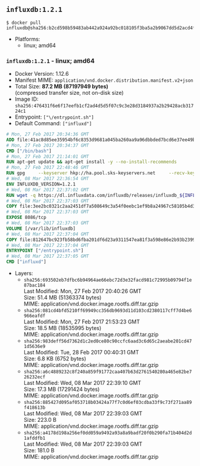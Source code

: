 ## `influxdb:1.2.1`

```console
$ docker pull influxdb@sha256:b2cd598b59483ab442a924a92bc018105f3ba5a2b9067dd5d2acd4f576afc772
```

-	Platforms:
	-	linux; amd64

### `influxdb:1.2.1` - linux; amd64

-	Docker Version: 1.12.6
-	Manifest MIME: `application/vnd.docker.distribution.manifest.v2+json`
-	Total Size: **87.2 MB (87197949 bytes)**  
	(compressed transfer size, not on-disk size)
-	Image ID: `sha256:476431f6e6f17eefb1cf2ad4d5d5f07c9c3e28d3184937a2b29428acb31724c1`
-	Entrypoint: `["\/entrypoint.sh"]`
-	Default Command: `["influxd"]`

```dockerfile
# Mon, 27 Feb 2017 20:34:36 GMT
ADD file:41ac8d85ee35954bf6c8353d9681a045ba260aa9a96dbbded7bcd6e37ee49bea in / 
# Mon, 27 Feb 2017 20:34:37 GMT
CMD ["/bin/bash"]
# Mon, 27 Feb 2017 21:14:01 GMT
RUN apt-get update && apt-get install -y --no-install-recommends 		ca-certificates 		curl 		wget 	&& rm -rf /var/lib/apt/lists/*
# Mon, 27 Feb 2017 22:48:46 GMT
RUN gpg     --keyserver hkp://ha.pool.sks-keyservers.net     --recv-keys 05CE15085FC09D18E99EFB22684A14CF2582E0C5
# Wed, 08 Mar 2017 22:36:54 GMT
ENV INFLUXDB_VERSION=1.2.1
# Wed, 08 Mar 2017 22:37:02 GMT
RUN wget -q https://dl.influxdata.com/influxdb/releases/influxdb_${INFLUXDB_VERSION}_amd64.deb.asc &&     wget -q https://dl.influxdata.com/influxdb/releases/influxdb_${INFLUXDB_VERSION}_amd64.deb &&     gpg --batch --verify influxdb_${INFLUXDB_VERSION}_amd64.deb.asc influxdb_${INFLUXDB_VERSION}_amd64.deb &&     dpkg -i influxdb_${INFLUXDB_VERSION}_amd64.deb &&     rm -f influxdb_${INFLUXDB_VERSION}_amd64.deb*
# Wed, 08 Mar 2017 22:37:03 GMT
COPY file:3ee2bc0321c2aa2451df7a508649c3a54f0eebc1ef9b8a24967c58105b4d3160 in /etc/influxdb/influxdb.conf 
# Wed, 08 Mar 2017 22:37:03 GMT
EXPOSE 8086/tcp
# Wed, 08 Mar 2017 22:37:03 GMT
VOLUME [/var/lib/influxdb]
# Wed, 08 Mar 2017 22:37:04 GMT
COPY file:812647bc923fb58bd6fba201df6d23a9311547ea81f3a598e86e2b93b2399169 in /entrypoint.sh 
# Wed, 08 Mar 2017 22:37:04 GMT
ENTRYPOINT ["/entrypoint.sh"]
# Wed, 08 Mar 2017 22:37:05 GMT
CMD ["influxd"]
```

-	Layers:
	-	`sha256:693502eb7dfbc6b94964ae66ebc72d3e32facd981c72995b09794f1e87bac184`  
		Last Modified: Mon, 27 Feb 2017 20:40:26 GMT  
		Size: 51.4 MB (51363374 bytes)  
		MIME: application/vnd.docker.image.rootfs.diff.tar.gzip
	-	`sha256:081cd4bfd5210ff69949cc356db9693d11d103cd2380117cff7d4be6966eafdf`  
		Last Modified: Mon, 27 Feb 2017 21:53:23 GMT  
		Size: 18.5 MB (18535995 bytes)  
		MIME: application/vnd.docker.image.rootfs.diff.tar.gzip
	-	`sha256:983deff56d7362d1c2ed0ce80c90ccfc6aad3c6d65c2aeabe201cd471d5636e9`  
		Last Modified: Tue, 28 Feb 2017 00:40:31 GMT  
		Size: 6.8 KB (6752 bytes)  
		MIME: application/vnd.docker.image.rootfs.diff.tar.gzip
	-	`sha256:a6c4889232c8f240a859f91772caa407b63d2761540280a465e82be726232ecf`  
		Last Modified: Wed, 08 Mar 2017 22:39:10 GMT  
		Size: 17.3 MB (17291424 bytes)  
		MIME: application/vnd.docker.image.rootfs.diff.tar.gzip
	-	`sha256:885427d095af053718b03424a77f7c0d6ef03cdba33f9c73f271aa89f418613b`  
		Last Modified: Wed, 08 Mar 2017 22:39:03 GMT  
		Size: 223.0 B  
		MIME: application/vnd.docker.image.rootfs.diff.tar.gzip
	-	`sha256:a4178d198a256ef0dd059a9492a93a8a9badf20f0b290fa71b404d2d1afddfb1`  
		Last Modified: Wed, 08 Mar 2017 22:39:03 GMT  
		Size: 181.0 B  
		MIME: application/vnd.docker.image.rootfs.diff.tar.gzip
